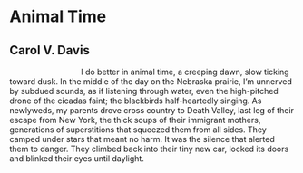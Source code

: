 # Animal Time
## Carol V. Davis
                                I do better in animal time,
a creeping dawn, slow ticking toward dusk.
In the middle of the day on the Nebraska prairie,
I’m unnerved by subdued sounds, as if listening
through water, even the high-pitched drone of the
cicadas faint; the blackbirds half-heartedly singing.
As newlyweds, my parents drove cross country to
Death Valley, last leg of their escape from New York,
the thick soups of their immigrant mothers, generations
of superstitions that squeezed them from all sides.
They camped under stars that meant no harm.
It was the silence that alerted them to danger.
They climbed back into their tiny new car, locked
its doors and blinked their eyes until daylight.